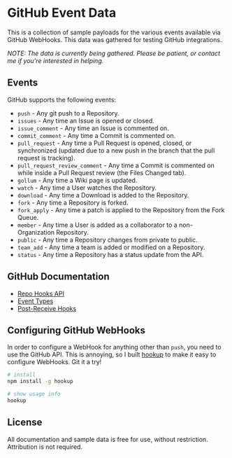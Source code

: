 # GitHub Event Data

This is a collection of sample payloads for the various events available via
GitHub WebHooks. This data was gathered for testing GitHub integrations.

*NOTE: The data is currently being gathered. Please be patient, or contact me
if you're interested in helping.*

## Events

GitHub supports the following events:

* `push` - Any git push to a Repository.
* `issues` - Any time an Issue is opened or closed.
* `issue_comment` - Any time an Issue is commented on.
* `commit_comment` - Any time a Commit is commented on.
* `pull_request` - Any time a Pull Request is opened, closed, or synchronized (updated due to a new push in the branch that the pull request is tracking).
* `pull_request_review_comment` - Any time a Commit is commented on while inside a Pull Request review (the Files Changed tab).
* `gollum` - Any time a Wiki page is updated.
* `watch` - Any time a User watches the Repository.
* `download` - Any time a Download is added to the Repository.
* `fork` - Any time a Repository is forked.
* `fork_apply` - Any time a patch is applied to the Repository from the Fork Queue.
* `member` - Any time a User is added as a collaborator to a non-Organization Repository.
* `public` - Any time a Repository changes from private to public.
* `team_add` - Any time a team is added or modified on a Repository.
* `status` - Any time a Repository has a status update from the API.

## GitHub Documentation

* [Repo Hooks API](http://developer.github.com/v3/repos/hooks/)
* [Event Types](http://developer.github.com/v3/activity/events/types/)
* [Post-Receive Hooks](https://help.github.com/articles/post-receive-hooks)

## Configuring GitHub WebHooks

In order to configure a WebHook for anything other than `push`, you need to use
the GitHub API. This is annoying, so I built
[hookup](https://github.com/scottgonzalez/hookup) to make it easy to configure
WebHooks. Git it a try!

```sh
# install
npm install -g hookup

# show usage info
hookup
```

## License

All documentation and sample data is free for use, without restriction.
Attribution is not required.
